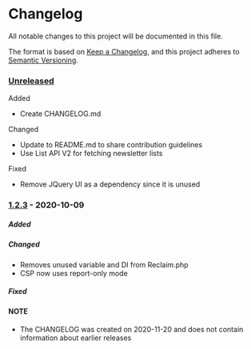 # Changelog
All notable changes to this project will be documented in this file.

The format is based on [Keep a Changelog](https://keepachangelog.com/en/1.0.0/),
and this project adheres to [Semantic Versioning](https://semver.org/spec/v2.0.0.html).

### [Unreleased]
Added
- Create CHANGELOG.md

Changed
- Update to README.md to share contribution guidelines
- Use List API V2 for fetching newsletter lists

Fixed
- Remove JQuery UI as a dependency since it is unused


### [1.2.3] - 2020-10-09
##### Added

##### Changed
- Removes unused variable and DI from Reclaim.php
- CSP now uses report-only mode

##### Fixed


[Unreleased]: https://github.com/klaviyo/magento2-klaviyo/compare/1.2.3...HEAD
[1.2.3]: https://github.com/klaviyo/magento2-klaviyo/compare/1.2.2...1.2.3

  
#### NOTE
- The CHANGELOG was created on 2020-11-20 and does not contain information about earlier releases
